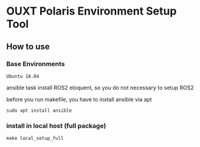 # OUXT Polaris Environment Setup Tool

## How to use

### Base Environments

```
Ubuntu 18.04
```

ansible task install ROS2 eloquent, so you do not necessary to setup ROS2

before you run makefile, you have to install ansible via apt

```
sudo apt install ansible
```

### install in local host (full package)

```
make local_setup_full
```